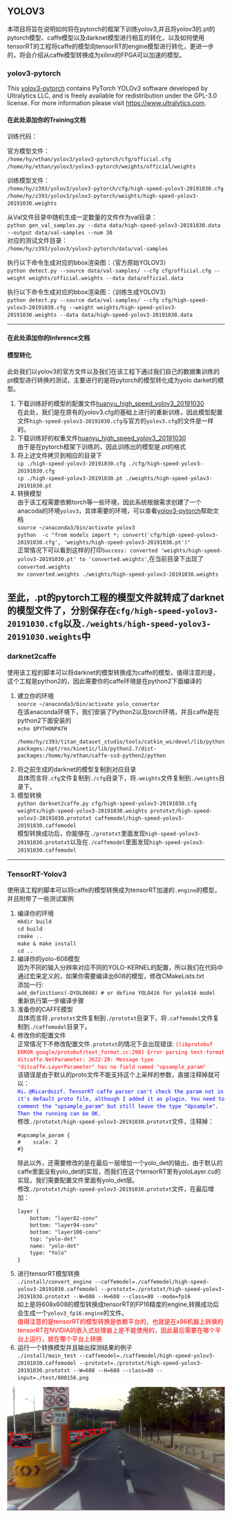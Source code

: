 ## YOLOV3
本项目将旨在说明如何将在pytorch的框架下训练yolov3,并且将yolov3的.pt的pytorch模型、caffe模型以及darknet模型进行相互的转化，以及如何使用tensorRT的工程将caffe的模型向tensorRT的engine模型进行转化，更进一步的，将会介绍从caffe模型转换成为xilinx的FPGA可以加速的模型。

### yolov3-pytorch
This [yolov3-pytorch](./yolov3-pytorch/README.md) contains PyTorch YOLOv3 software developed by Ultralytics LLC, and is freely available for redistribution under the GPL-3.0 license. For more information please visit https://www.ultralytics.com.  

#### 在此处添加你的Training文档
训练代码：  


官方模型文件：  
`/home/hy/ethan/yolov3/yolov3-pytorch/cfg/official.cfg`  
`/home/hy/ethan/yolov3/yolov3-pytorch/weights/official/weights`  

训练模型文件：  
`/home/hy/z393/yolov3/yolov3-pytorch/cfg/high-speed-yolov3-20191030.cfg`  
`/home/hy/z393/yolov3/yolov3-pytorch/weights/high-speed-yolov3-20191030.weights`  

从Val文件目录中随机生成一定数量的文件作为val目录：  
`python gen_val_samples.py --data data/high-speed-yolov3-20191030.data --output data/val-samples --num 30`  
对应的测试文件目录：  
`/home/hy/z393/yolov3/yolov3-pytorch/data/val-samples`  

执行以下命令生成对应的bbox渲染图：（官方原始YOLOV3）  
`python detect.py --source data/val-samples/ --cfg cfg/official.cfg --weight weights/official.weights --data data/official.data`  

执行以下命令生成对应的bbox渲染图：（训练生成YOLOV3）  
`python detect.py --source data/val-samples/ --cfg cfg/high-speed-yolov3-20191030.cfg --weight weights/high-speed-yolov3-20191030.weights --data data/high-speed-yolov3-20191030.data`  

---

#### 在此处添加你的Inference文档

#### 模型转化
此处我们以yolov3的官方文件以及我们在该工程下通过我们自己的数据集训练的pt模型进行转换的测试，主要进行的是将pytorch的模型转化成为yolo darket的模型。  
1. 下载训练好的模型的配置文件[huanyu_high_speed_yolov3_20191030](http://47.100.39.180/download/inDriving/model/yolo/yolov3-pytorch/cfg/high-speed-yolov3-20191030.cfg)  
在此处，我们是在原有的yolov3.cfg的基础上进行的重新训练，因此模型配置文件`high-speed-yolov3-20191030.cfg`与官方的`yolov3.cfg`的文件是一样的。  
2. 下载训练好的权重文件[huanyu_high_speed_yolov3_20191030](http://47.100.39.180/download/inDriving/model/yolo/yolov3-pytorch/weights/high-speed-yolov3-20191030.pt)  
由于是在pytorch框架下训练的，因此训练出的模型是.pt的格式  
3. 将上述文件拷贝到相应的目录下  
`cp ./high-speed-yolov3-20191030.cfg ./cfg/high-speed-yolov3-20191030.cfg`  
`cp ./high-speed-yolov3-20191030.pt ./weights/high-speed-yolov3-20191030.pt`  
4. 转换模型  
由于该工程需要依赖torch等一些环境，因此系统根据需求创建了一个anacoda的环境`yolov3`，具体需要的环境，可以查看[yolov3-pytorch](./yolov3-pytorch/README.md)帮助文档  
`source ~/anaconda3/bin/activate yolov3`  
`python  -c "from models import *; convert('cfg/high-speed-yolov3-20191030.cfg', 'weights/high-speed-yolov3-20191030.pt')"`  
正常情况下可以看到这样的打印`Success: converted 'weights/high-speed-yolov3-20191030.pt' to 'converted.weights'`,在当前目录下出现了`converted.weights`  
`mv converted.weights ./weights/high-speed-yolov3-20191030.weights`  

至此，**.pt**的pytorch工程的模型文件就转成了**darknet**的模型文件了，分别保存在`cfg/high-speed-yolov3-20191030.cfg`以及`./weights/high-speed-yolov3-20191030.weights`中
---  

### darknet2caffe
使用该工程的脚本可以将darknet的模型转换成为caffe的模型，值得注意的是，这个工程是python2的，因此需要你的caffe环境是在python2下面编译的  
1. 建立你的环境  
`source ~/anaconda3/bin/activate yolo_convertor`  
在该anaconda环境下，我们安装了Python2以及torch环境，并且caffe是在python2下面安装的  
`echo $PYTHONPATH`  
    ```
    /home/hy/z393/titan_dataset_studio/tools/catkin_ws/devel/lib/python2.7/dist-packages:/opt/ros/kinetic/lib/python2.7/dist-packages:/home/hy/ethan/caffe-ssd-python2/python
    ```
2. 将之前生成的darknet的模型复制到对应目录  
具体而言将`.cfg`文件复制到`./cfg`目录下，将`.weights`文件复制到`./weights`目录下。  
3. 模型转换  
`python darknet2caffe.py cfg/high-speed-yolov3-20191030.cfg weights/high-speed-yolov3-20191030.weights prototxt/high-speed-yolov3-20191030.prototxt caffemodel/high-speed-yolov3-20191030.caffemodel`  
模型转换成功后，你能够在`./prototxt`里面发现`high-speed-yolov3-20191030.prototxt`以及在`./caffemodel`里面发现`high-speed-yolov3-20191030.caffemodel`  

---

### TensorRT-Yolov3
使用该工程的脚本可以将caffe的模型转换成为tensorRT加速的`.engine`的模型，并且附带了一些测试案例  
1. 编译你的环境  
`mkdir build`  
`cd build`  
`cmake ..`  
`make & make install`  
`cd ..`  
2. 编译你的yolo-608模型  
因为不同的输入分辨率对应不同的YOLO-KERNEL的配置，所以我们在代码中通过宏来定义的，如果你需要编译出608的模型，修改CMakeLists.txt  
添加一行:  
`add_definitions(-DYOLO608) # or define YOLO416 for yolo416 model`  
重新执行第一步编译步骤  
3. 准备你的CAFFE模型  
具体而言将`.prototxt`文件复制到`./prototxt`目录下，将`.caffemodel`文件复制到`./caffemodel`目录下。  
4. 修改你的配置文件  
正常情况下不修改配置文件`.prototxt`的情况下会出现错误:  <font color=red>```[libprotobuf ERROR google/protobuf/text_format.cc:298] Error parsing text-format ditcaffe.NetParameter: 2622:20: Message type "ditcaffe.LayerParameter" has no field named "upsample_param"```</font>  
该错误是由于默认的proto文件不能支持这个上采样的参数，直接注释掉就可以：  
<font color=blue>```Hi，@Ricardozzf. TensorRT caffe parser can't check the param not in it's default proto file, although I added it as plugin. You need to comment the "upsample_param" but still leave the type "Upsample". Then the running can be OK.```</font>  
修改`./prototxt/high-speed-yolov3-20191030.prototxt`文件，注释掉：  
    ```
    #upsample_param {
    #    scale: 2
    #}
    ```
    除此以外，还需要修改的是在最后一层增加一个yolo_det的输出，由于默认的caffe里面没有yolo_det的实现，而我们在这个tensorRT里有yoloLayer.cu的实现，我们需要配置文件里面有yolo_det层。  
    修改`./prototxt/high-speed-yolov3-20191030.prototxt`文件，在最后增加：  
    ```
    layer {
        bottom: "layer82-conv"
        bottom: "layer94-conv"
        bottom: "layer106-conv"
        top: "yolo-det"
        name: "yolo-det"
        type: "Yolo"
    }
    ```
5. 进行tensorRT模型转换  
`./install/convert_engine --caffemodel=./caffemodel/high-speed-yolov3-20191030.caffemodel --prototxt=./prototxt/high-speed-yolov3-20191030.prototxt --W=608 --H=608 --class=80 --mode=fp16`  
如上是将608x608的模型转换成tensorRT的FP16精度的engine,转换成功后会生成一个`yolov3_fp16.engine`的文件。  
<font color=red>值得注意的是tensorRT的模型转换是依赖平台的，也就是在x86机器上转换的tensorRT在NVIDIA的嵌入式处理器上是不能使用的，因此最后需要在哪个平台上运行，就在哪个平台上转换</font>  
6. 运行一个转换模型并且输出探测结果的例子  
`./install/main_test --caffemodel=./caffemodel/high-speed-yolov3-20191030.caffemodel --prototxt=./prototxt/high-speed-yolov3-20191030.prototxt --W=608 --H=608 --class=80 --input=./test/000156.png`  
<div align=center><img src="img/tensorRT_det.png"/></div>  
